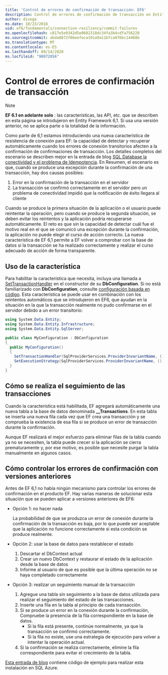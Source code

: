 ```yaml
---
title: 'Control de errores de confirmación de transacción: EF6'
description: Control de errores de confirmación de transacción en Entity Framework 6
author: divega
ms.date: 10/23/2016
uid: ef6/fundamentals/connection-resiliency/commit-failures
ms.openlocfilehash: c817e5e9342d5e0682318dc34fa3b4cdfa756228
ms.sourcegitcommit: abda0872f86eefeca191a9a11bfca976bc14468b
ms.translationtype: MT
ms.contentlocale: es-ES
ms.lasthandoff: 09/14/2020
ms.locfileid: "90072856"
---
```

# <a name="handling-transaction-commit-failures"></a>Control de errores de confirmación de transacción

> [!NOTE]
> **EF 6.1 en adelante solo** : las características, las API, etc. que se describen en esta página se introdujeron en Entity Framework 6,1. Si usa una versión anterior, no se aplica parte o la totalidad de la información.  

Como parte de 6,1 estamos introduciendo una nueva característica de resistencia de conexión para EF: la capacidad de detectar y recuperar automáticamente cuando los errores de conexión transitorios afecten a la confirmación de confirmaciones de transacción. Los detalles completos del escenario se describen mejor en la entrada de blog [SQL Database la conectividad y el problema de Idempotencia](/archive/blogs/adonet/sql-database-connectivity-and-the-idempotency-issue).  En Resumen, el escenario es que, cuando se produce una excepción durante la confirmación de una transacción, hay dos causas posibles:  

1. Error en la confirmación de la transacción en el servidor
2. La transacción se confirmó correctamente en el servidor pero un problema de conectividad impidió que la notificación de éxito llegara al cliente  

Cuando se produce la primera situación de la aplicación o el usuario puede reintentar la operación, pero cuando se produce la segunda situación, se deben evitar los reintentos y la aplicación podría recuperarse automáticamente. El reto es que sin la capacidad de detectar cuál fue el motivo real en el que se comunicó una excepción durante la confirmación, la aplicación no puede elegir el curso de acción correcto. La nueva característica de EF 6,1 permite a EF volver a comprobar con la base de datos si la transacción se ha realizado correctamente y realizar el curso adecuado de acción de forma transparente.  

## <a name="using-the-feature"></a>Uso de la característica  

Para habilitar la característica que necesita, incluya una llamada a [SetTransactionHandler](https://msdn.microsoft.com/library/system.data.entity.dbconfiguration.setdefaulttransactionhandler.aspx) en el constructor de su **DbConfiguration**. Si no está familiarizado con **DbConfiguration**, consulte [configuración basada en código](xref:ef6/fundamentals/configuring/code-based). Esta característica se puede usar en combinación con los reintentos automáticos que se introdujeron en EF6, que ayudan en la situación en la que la transacción realmente no pudo confirmarse en el servidor debido a un error transitorio:  

``` csharp
using System.Data.Entity;
using System.Data.Entity.Infrastructure;
using System.Data.Entity.SqlServer;

public class MyConfiguration : DbConfiguration  
{
  public MyConfiguration()  
  {  
    SetTransactionHandler(SqlProviderServices.ProviderInvariantName, () => new CommitFailureHandler());  
    SetExecutionStrategy(SqlProviderServices.ProviderInvariantName, () => new SqlAzureExecutionStrategy());  
  }  
}
```  

## <a name="how-transactions-are-tracked"></a>Cómo se realiza el seguimiento de las transacciones  

Cuando la característica está habilitada, EF agregará automáticamente una nueva tabla a la base de datos denominada **__Transactions**. En esta tabla se inserta una nueva fila cada vez que EF crea una transacción y se comprueba la existencia de esa fila si se produce un error de transacción durante la confirmación.  

Aunque EF realizará el mejor esfuerzo para eliminar filas de la tabla cuando ya no se necesiten, la tabla puede crecer si la aplicación se cierra prematuramente y, por ese motivo, es posible que necesite purgar la tabla manualmente en algunos casos.  

## <a name="how-to-handle-commit-failures-with-previous-versions"></a>Cómo controlar los errores de confirmación con versiones anteriores

Antes de EF 6,1 no había ningún mecanismo para controlar los errores de confirmación en el producto EF. Hay varias maneras de solucionar esta situación que se pueden aplicar a versiones anteriores de EF6:  

* Opción 1: no hacer nada  

  La probabilidad de que se produzca un error de conexión durante la confirmación de la transacción es baja, por lo que puede ser aceptable que la aplicación no funcione correctamente si esta condición se produce realmente.  

* Opción 2: usar la base de datos para restablecer el estado  

  1. Descartar el DbContext actual  
  2. Crear un nuevo DbContext y restaurar el estado de la aplicación desde la base de datos  
  3. Informe al usuario de que es posible que la última operación no se haya completado correctamente  

* Opción 3: realizar un seguimiento manual de la transacción  

  1. Agregue una tabla sin seguimiento a la base de datos utilizada para realizar el seguimiento del estado de las transacciones.  
  2. Inserte una fila en la tabla al principio de cada transacción.  
  3. Si se produce un error en la conexión durante la confirmación, Compruebe la presencia de la fila correspondiente en la base de datos.  
     * Si la fila está presente, continúe normalmente, ya que la transacción se confirmó correctamente.  
     * Si la fila no existe, use una estrategia de ejecución para volver a intentar la operación actual.  
  4. Si la confirmación se realiza correctamente, elimine la fila correspondiente para evitar el crecimiento de la tabla.  

[Esta entrada de blog](/archive/blogs/adonet/sql-database-connectivity-and-the-idempotency-issue) contiene código de ejemplo para realizar esta instalación en SQL Azure.  
